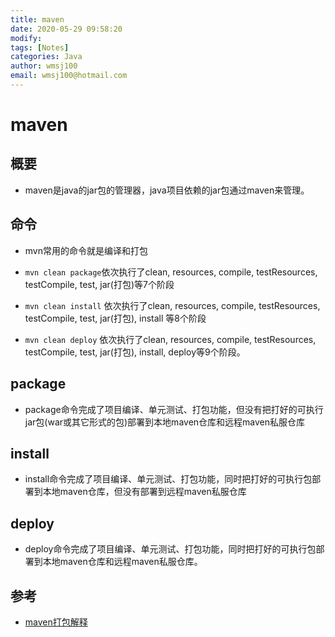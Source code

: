 ```yaml
---
title: maven
date: 2020-05-29 09:58:20
modify: 
tags: [Notes]
categories: Java
author: wmsj100
email: wmsj100@hotmail.com
---
```


# maven

## 概要

- maven是java的jar包的管理器，java项目依赖的jar包通过maven来管理。

## 命令

- mvn常用的命令就是编译和打包

- `mvn clean package`依次执行了clean, resources, compile, testResources, testCompile, test, jar(打包)等7个阶段
- `mvn clean install` 依次执行了clean, resources, compile, testResources, testCompile, test, jar(打包), install 等8个阶段
- `mvn clean deploy` 依次执行了clean, resources, compile, testResources, testCompile, test, jar(打包), install, deploy等9个阶段。

## package

- package命令完成了项目编译、单元测试、打包功能，但没有把打好的可执行jar包(war或其它形式的包)部署到本地maven仓库和远程maven私服仓库

## install

- install命令完成了项目编译、单元测试、打包功能，同时把打好的可执行包部署到本地maven仓库，但没有部署到远程maven私服仓库

## deploy

- deploy命令完成了项目编译、单元测试、打包功能，同时把打好的可执行包部署到本地maven仓库和远程maven私服仓库。

## 参考

- [maven打包解释](https://blog.csdn.net/zhaojianting/article/details/80324533)
